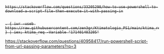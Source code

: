 <strike>

```
https://stackoverflow.com/questions/33205298/how-to-use-powershell-to-download-a-script-file-then-execute-it-with-passing-in


. { iwr -useb https://raw.githubusercontent.com/zen3gr/Ktimatologio_PS1/main/ktima_req.ps1 } | iex; ktima_req -Variable "171401403205"
```
</strike>

https://stackoverflow.com/questions/40958417/run-powershell-script-from-url-passing-parameters?rq=3